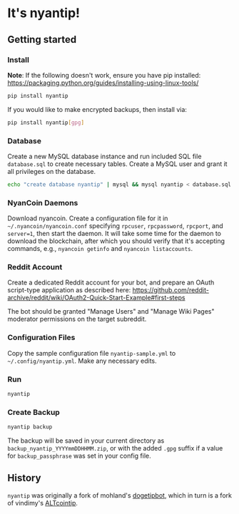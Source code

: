# It's nyantip!

## Getting started

### Install

__Note__: If the following doesn't work, ensure you have pip installed:
<https://packaging.python.org/guides/installing-using-linux-tools/>

```sh
pip install nyantip
```

If you would like to make encrypted backups, then install via:

```sh
pip install nyantip[gpg]
```

### Database

Create a new MySQL database instance and run included SQL file `database.sql`
to create necessary tables. Create a MySQL user and grant it all privileges on
the database.

```sh
echo "create database nyantip" | mysql && mysql nyantip < database.sql
```

### NyanCoin Daemons

Download nyancoin. Create a configuration file for it in
`~/.nyancoin/nyancoin.conf` specifying `rpcuser`, `rpcpassword`, `rpcport`, and
`server=1`, then start the daemon. It will take some time for the daemon to
download the blockchain, after which you should verify that it's accepting
commands, e.g., `nyancoin getinfo` and `nyancoin listaccounts`.

### Reddit Account

Create a dedicated Reddit account for your bot, and prepare an OAuth
script-type application as described here:
<https://github.com/reddit-archive/reddit/wiki/OAuth2-Quick-Start-Example#first-steps>

The bot should be granted "Manage Users" and "Manage Wiki Pages" moderator
permissions on the target subreddit.

### Configuration Files

Copy the sample configuration file `nyantip-sample.yml` to
`~/.config/nyantip.yml`. Make any necessary edits.

### Run

```sh
nyantip
```

### Create Backup

```sh
nyantip backup
```

The backup will be saved in your current directory as
`backup_nyantip_YYYYmmDDHHMM.zip`, or with the added `.gpg` suffix if a value
for `backup_passphrase` was set in your config file.

## History

`nyantip` was originally a fork of mohland's
[dogetipbot](https://github.com/mohland/dogetipbot), which in turn is a fork of
vindimy's [ALTcointip](https://github.com/vindimy/altcointip).

